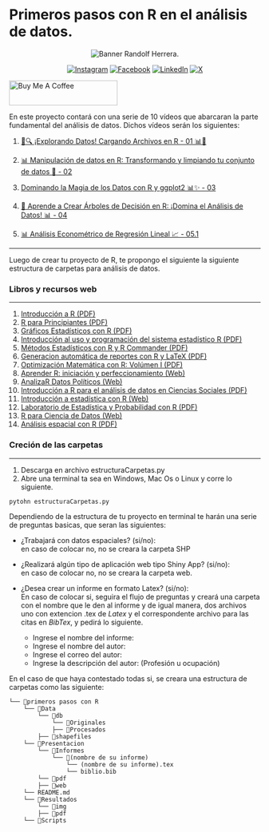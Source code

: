 # Primeros pasos con R en el análisis de datos.


<div style="text-align: center;"> 

![Banner Randolf Herrera.](banner.png)

</div>

<div style="text-align: center;"> 

[![Instagram](https://img.shields.io/badge/Instagram-%23E4405F.svg?style=for-the-badge&logo=Instagram&ogoColor=white)](https://www.instagram.com/randolfherrera/)
[![Facebook](https://img.shields.io/badge/Facebook-%231877F2.svg?style=for-the-badge&logo=Facebook&logoColor=white)](https://www.facebook.com/profile.php?id=100089453334909)
[![LinkedIn](https://img.shields.io/badge/linkedin-%230077B5.svg?style=for-the-badge&logo=linkedin&logoColor=white)](https://www.linkedin.com/in/randolf-herrera-rinc%C3%B3n-/)
[![X](https://img.shields.io/badge/X-%23000000.svg?style=for-the-badge&logo=X&logoColor=white)](https://x.com/randolfherrera)
</div>

<a href="https://www.buymeacoffee.com/randherdatascience" target="_blank"><img src="https://cdn.buymeacoffee.com/buttons/v2/default-yellow.png" alt="Buy Me A Coffee" style="height: 50px !important;width: 217px !important;" ></a>

En este proyecto contará con una serie de 10 vídeos que abarcaran la parte fundamental del análisis de datos. Dichos vídeos serán los siguientes:



1. [📂🔍 ¡Explorando Datos! Cargando Archivos en R - 01 📊🔌](https://www.youtube.com/watch?v=beltQGIiLmc&t=149s)

2. [📊 Manipulación de datos en R: Transformando y limpiando tu conjunto de datos 🧹 - 02](https://www.youtube.com/watch?v=D8lY3euBz-8)

3. [Dominando la Magia de los Datos con R y ggplot2 📊✨ - 03](https://youtu.be/5EWWG5DvO98)

4. [🌳 Aprende a Crear Árboles de Decisión en R: ¡Domina el Análisis de Datos! 📊 - 04 
](https://youtu.be/aLG1FfhSOrA)

5. [📊 Análisis Econométrico de Regresión Lineal 📈 - 05.1](https://youtu.be/6ucAgBr9xiM)


---

Luego de crear tu proyecto de R, te propongo el siguiente la siguiente estructura de carpetas para análisis de datos.
### Libros y recursos web
---

1.   [Introducción a R (PDF)](https://cran.r-project.org/doc/contrib/R-intro-1.1.0-espanol.1.pdf)
2.   [R para Principiantes (PDF)](https://cran.r-project.org/doc/contrib/rdebuts_es.pdf)
3.   [Gráficos Estadísticos con R (PDF)](https://cran.r-project.org/doc/contrib/grafi3.pdf)
4.   [Introducción al uso y programación del sistema estadístico R (PDF)](https://cran.r-project.org/doc/contrib/curso-R.Diaz-Uriarte.pdf)
5.   [Métodos Estadísticos con R y R Commander (PDF)](https://cran.r-project.org/doc/contrib/Saez-Castillo-RRCmdrv21.pdf)
6.   [Generacion automática de reportes con R y LaTeX (PDF)](https://cran.r-project.org/doc/contrib/Rivera-Tutorial_Sweave.pdf)
7.   [Optimización Matemática con R: Volúmen I (PDF)](https://cran.r-project.org/doc/contrib/Optimizacion_Matematica_con_R_Volumen_I.pdf)
8.   [Aprender R: iniciación y perfeccionamiento (Web)](https://myrbooksp.netlify.app/)
9.   [AnalizaR Datos Políticos (Web)](https://arcruz0.github.io/libroadp/)
10.  [Introducción a R para el análisis de datos en Ciencias Sociales (PDF)](https://www.researchgate.net/profile/Eduardo-Bologna/publication/313970258_Introduccion_a_R_para_el_analisis_de_datos_en_Ciencias_Sociales/links/58b05f6645851503be97de2f/Introduccion-a-R-para-el-analisis-de-datos-en-Ciencias-Sociales.pdf)
11.  [Introducción a estadística con R (Web)](https://bookdown.org/matiasandina/R-intro/)
12.  [Laboratorio de Estadística y Probabilidad con R (PDF)](https://www.dropbox.com/s/zgiyuwsxaitfsw6/LIBROENPDF.pdf?e=1)
13.  [R para Ciencia de Datos (Web)](https://es.r4ds.hadley.nz/)
14.  [Análisis espacial con R (PDF)](https://eujournal.org/files/journals/1/books/JeanFrancoisMas.pdf)





### Creción de las carpetas
---
1. Descarga en archivo estructuraCarpetas.py
2. Abre una terminal ta sea en Windows, Mac Os o Linux y corre lo siguiente.

```bash
pytohn estructuraCarpetas.py
```
Dependiendo de la estructura de tu proyecto en terminal te harán una serie de preguntas basicas, que seran las siguientes:

- ¿Trabajará con datos espaciales? (si/no):<br>
  en caso de colocar no, no se creara la carpeta SHP
- ¿Realizará algún tipo de aplicación web tipo Shiny App? (si/no): <br>
  en caso de colocar no, no se creara la carpeta web.
- ¿Desea crear un informe en formato Latex? (si/no): <br>
  En caso de colocar si, seguira el flujo de preguntas y creará una carpeta con el nombre que le den al informe y de igual manera, dos archivos uno con extencion .tex de $Latex$ y el correspondente archivo para las citas en $BibTex$, y pedirá lo siguiente.
    
    - Ingrese el nombre del informe:
    - Ingrese el nombre del autor:
    - Ingrese el correo del autor:
    - Ingrese la descripción del autor: (Profesión u ocupación)


En el caso de que haya contestado todas si, se creara una estructura de carpetas como las siguiente:





```
└── 📁primeros pasos con R
    └── 📁Data
        └── 📁db
            └── 📁Originales
            ├── 📁Procesados
        ├── 📁shapefiles
    └── 📁Presentacion
        └── 📁Informes
            └── 📁(nombre de su informe)
                └── (nombre de su informe).tex
                └── biblio.bib
        └── 📁pdf
        ├── 📁web
    └── README.md
    └── 📁Resultados
        └── 📁img
        ├── 📁pdf
    └── 📁Scripts
```